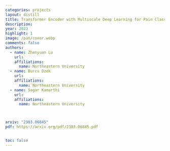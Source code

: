 ```yaml
---
categories: projects
layout: distill
title: Transformer Encoder with Multiscale Deep Learning for Pain Classification Using Physiological Signals
description:
year: 2023
highlight: 1
image: /pan/cover.webp
comments: false
authors:
  - name: Zhenyuan Lu
    url:
    affiliations:
      name: Northeastern University
  - name: Burcu Ozek
    url:
    affiliations:
      name: Northeastern University
  - name: Sagar Kamarthi
    url:
    affiliations:
      name: Northeastern University



arxiv: "2303.06845"
pdf: https://arxiv.org/pdf/2303.06845.pdf


toc: false
---
```

